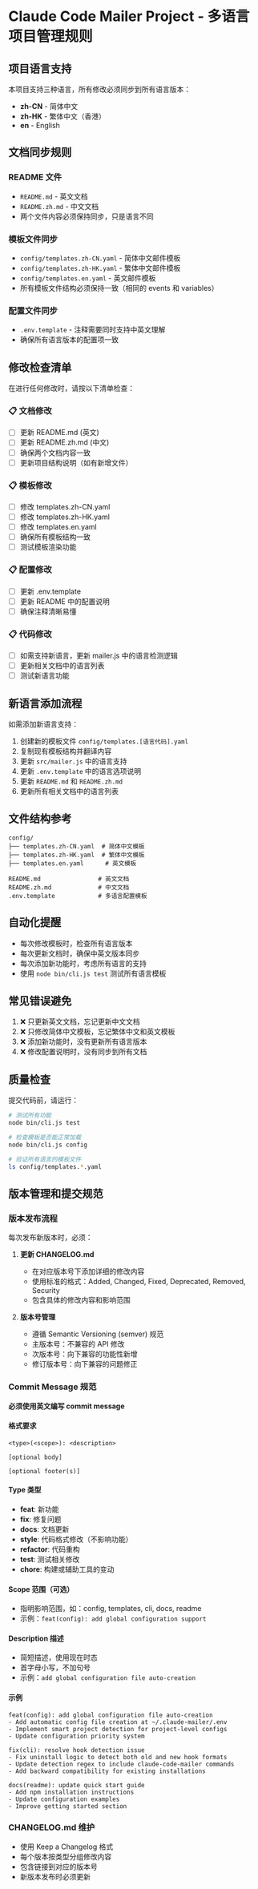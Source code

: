 # Claude Code Mailer Project - 多语言项目管理规则

## 项目语言支持
本项目支持三种语言，所有修改必须同步到所有语言版本：

- **zh-CN** - 简体中文
- **zh-HK** - 繁体中文（香港）  
- **en** - English

## 文档同步规则

### README 文件
- `README.md` - 英文文档
- `README.zh.md` - 中文文档
- 两个文件内容必须保持同步，只是语言不同

### 模板文件同步
- `config/templates.zh-CN.yaml` - 简体中文邮件模板
- `config/templates.zh-HK.yaml` - 繁体中文邮件模板
- `config/templates.en.yaml` - 英文邮件模板
- 所有模板文件结构必须保持一致（相同的 events 和 variables）

### 配置文件同步
- `.env.template` - 注释需要同时支持中英文理解
- 确保所有语言版本的配置项一致

## 修改检查清单

在进行任何修改时，请按以下清单检查：

### 📋 文档修改
- [ ] 更新 README.md (英文)
- [ ] 更新 README.zh.md (中文)
- [ ] 确保两个文档内容一致
- [ ] 更新项目结构说明（如有新增文件）

### 📋 模板修改
- [ ] 修改 templates.zh-CN.yaml
- [ ] 修改 templates.zh-HK.yaml
- [ ] 修改 templates.en.yaml
- [ ] 确保所有模板结构一致
- [ ] 测试模板渲染功能

### 📋 配置修改
- [ ] 更新 .env.template
- [ ] 更新 README 中的配置说明
- [ ] 确保注释清晰易懂

### 📋 代码修改
- [ ] 如需支持新语言，更新 mailer.js 中的语言检测逻辑
- [ ] 更新相关文档中的语言列表
- [ ] 测试新语言功能

## 新语言添加流程

如需添加新语言支持：

1. 创建新的模板文件 `config/templates.[语言代码].yaml`
2. 复制现有模板结构并翻译内容
3. 更新 `src/mailer.js` 中的语言支持
4. 更新 `.env.template` 中的语言选项说明
5. 更新 `README.md` 和 `README.zh.md`
6. 更新所有相关文档中的语言列表

## 文件结构参考

```
config/
├── templates.zh-CN.yaml  # 简体中文模板
├── templates.zh-HK.yaml  # 繁体中文模板
├── templates.en.yaml      # 英文模板

README.md                # 英文文档
README.zh.md             # 中文文档
.env.template            # 多语言配置模板
```

## 自动化提醒

- 每次修改模板时，检查所有语言版本
- 每次更新文档时，确保中英文版本同步
- 每次添加新功能时，考虑所有语言的支持
- 使用 `node bin/cli.js test` 测试所有语言模板

## 常见错误避免

1. ❌ 只更新英文文档，忘记更新中文文档
2. ❌ 只修改简体中文模板，忘记繁体中文和英文模板
3. ❌ 添加新功能时，没有更新所有语言版本
4. ❌ 修改配置说明时，没有同步到所有文档

## 质量检查

提交代码前，请运行：
```bash
# 测试所有功能
node bin/cli.js test

# 检查模板是否能正常加载
node bin/cli.js config

# 验证所有语言的模板文件
ls config/templates.*.yaml
```

## 版本管理和提交规范

### 版本发布流程
每次发布新版本时，必须：

1. **更新 CHANGELOG.md**
   - 在对应版本号下添加详细的修改内容
   - 使用标准的格式：Added, Changed, Fixed, Deprecated, Removed, Security
   - 包含具体的修改内容和影响范围

2. **版本号管理**
   - 遵循 Semantic Versioning (semver) 规范
   - 主版本号：不兼容的 API 修改
   - 次版本号：向下兼容的功能性新增
   - 修订版本号：向下兼容的问题修正

### Commit Message 规范

**必须使用英文编写 commit message**

#### 格式要求
```
<type>(<scope>): <description>

[optional body]

[optional footer(s)]
```

#### Type 类型
- **feat**: 新功能
- **fix**: 修复问题
- **docs**: 文档更新
- **style**: 代码格式修改（不影响功能）
- **refactor**: 代码重构
- **test**: 测试相关修改
- **chore**: 构建或辅助工具的变动

#### Scope 范围（可选）
- 指明影响范围，如：config, templates, cli, docs, readme
- 示例：`feat(config): add global configuration support`

#### Description 描述
- 简短描述，使用现在时态
- 首字母小写，不加句号
- 示例：`add global configuration file auto-creation`

#### 示例
```
feat(config): add global configuration file auto-creation
- Add automatic config file creation at ~/.claude-mailer/.env
- Implement smart project detection for project-level configs
- Update configuration priority system

fix(cli): resolve hook detection issue
- Fix uninstall logic to detect both old and new hook formats
- Update detection regex to include claude-code-mailer commands
- Add backward compatibility for existing installations

docs(readme): update quick start guide
- Add npm installation instructions
- Update configuration examples
- Improve getting started section
```

### CHANGELOG.md 维护
- 使用 Keep a Changelog 格式
- 每个版本按类型分组修改内容
- 包含链接到对应的版本号
- 新版本发布时必须更新